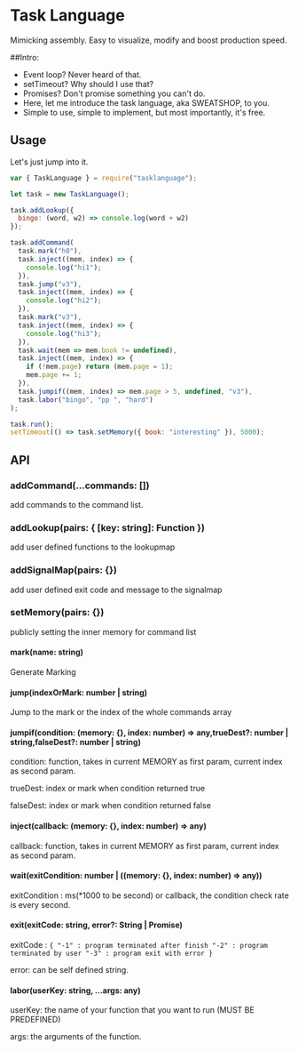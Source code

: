 # Task Language

Mimicking assembly. Easy to visualize, modify and boost production speed.

##Intro:

- Event loop? Never heard of that.
- setTimeout? Why should I use that?
- Promises? Don't promise something you can't do.
- Here, let me introduce the task language, aka SWEATSHOP, to you.
- Simple to use, simple to implement, but most importantly, it's free.

## Usage

Let's just jump into it.

```js
var { TaskLanguage } = require("tasklanguage");

let task = new TaskLanguage();

task.addLookup({
  bingo: (word, w2) => console.log(word + w2)
});

task.addCommand(
  task.mark("h0"),
  task.inject((mem, index) => {
    console.log("hi1");
  }),
  task.jump("v3"),
  task.inject((mem, index) => {
    console.log("hi2");
  }),
  task.mark("v3"),
  task.inject((mem, index) => {
    console.log("hi3");
  }),
  task.wait(mem => mem.book != undefined),
  task.inject((mem, index) => {
    if (!mem.page) return (mem.page = 1);
    mem.page += 1;
  }),
  task.jumpif((mem, index) => mem.page > 5, undefined, "v3"),
  task.labor("bingo", "pp ", "hard")
);

task.run();
setTimeout(() => task.setMemory({ book: "interesting" }), 5000);
```

## API

### addCommand(...commands: [])

add commands to the command list.

### addLookup(pairs: { [key: string]: Function })

add user defined functions to the lookupmap

### addSignalMap(pairs: {})

add user defined exit code and message to the signalmap

### setMemory(pairs: {})

publicly setting the inner memory for command list

#### mark(name: string)

Generate Marking

#### jump(indexOrMark: number | string)

Jump to the mark or the index of the whole commands array

#### jumpif(condition: (memory: {}, index: number) => any,trueDest?: number | string,falseDest?: number | string)

condition: function, takes in current MEMORY as first param, current index as second param.

trueDest: index or mark when condition returned true

falseDest: index or mark when condition returned false

#### inject(callback: (memory: {}, index: number) => any)

callback: function, takes in current MEMORY as first param, current index as second param.

#### wait(exitCondition: number | ((memory: {}, index: number) => any))

exitCondition : ms(\*1000 to be second) or callback, the condition check rate is every second.

#### exit(exitCode: string, error?: String | Promise<any>)

exitCode :
`{ "-1" : program terminated after finish "-2" : program terminated by user "-3" : program exit with error }`

error: can be self defined string.

#### labor(userKey: string, ...args: any)

userKey: the name of your function that you want to run (MUST BE PREDEFINED)

args: the arguments of the function.
